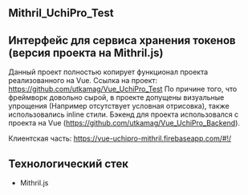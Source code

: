## Mithril_UchiPro_Test

## Интерфейс для сервиса хранения токенов (версия проекта на Mithril.js)

Данный проект полностью копирует функционал проекта реализованного на Vue. Ссылка на проект: https://github.com/utkamag/Vue_UchiPro_Test 
По причине того, что фреймворк довольно сырой, в проекте допущены визуальные упрощения (Например отсутствует условная отрисовка), также использовались inline стили. 
Бэкенд для проекта использовался с проекта на Vue (https://github.com/utkamag/Vue_UchiPro_Backend).

Клиентская часть: https://vue-uchipro-mithril.firebaseapp.com/#!/

## Технологический стек
- Mithril.js

